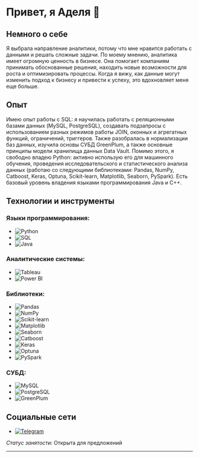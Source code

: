 # Привет, я Аделя 👋

## Немного о себе

Я выбрала направление аналитики, потому что мне нравится работать с данными и решать сложные задачи. По моему мнению, аналитика имеет огромную ценность в бизнесе. Она помогает компаниям принимать обоснованные решения, находить новые возможности для роста и оптимизировать процессы. Когда я вижу, как данные могут изменить подход к бизнесу и привести к успеху, это вдохновляет меня еще больше.

## Опыт

Имею опыт работы с SQL: я научилась работать с реляционными базами данных (MySQL, PostgreSQL), создавать подзапросы с использованием разных режимов работы JOIN, оконных и агрегатных функций, ограничений, триггеров. Также разобралась в нормализации баз данных, изучила основы СУБД GreenPlum, a также основные принципы модели хранилища данных Data Vault. Помимо этого, я свободно владею Python: активно использую его для машинного обучения, проведения исследовательского и статистического анализа данных (работаю со следующими библиотеками: Pandas, NumPy, Catboost, Keras, Optuna, Scikit-learn, Matplotlib, Seaborn, PySpark). Есть базовый уровень владения языками программирования Java и C++.

## Технологии и инструменты

### Языки программирования:
- ![Python](https://img.shields.io/badge/Python-3776AB?style=flat&logo=python&logoColor=white)
- ![SQL](https://img.shields.io/badge/SQL-003B57?style=flat&logo=sql&logoColor=white) 
- ![Java](https://img.shields.io/badge/Java-007396?style=flat&logo=java&logoColor=white) 

### Аналитические системы:
- ![Tableau](https://img.shields.io/badge/Tableau-E97627?style=flat&logo=tableau&logoColor=white)
- ![Power BI](https://img.shields.io/badge/Power_BI-F2C94C?style=flat&logo=powerbi&logoColor=black) 

### Библиотеки:
- ![Pandas](https://img.shields.io/badge/Pandas-150458?style=flat&logo=pandas&logoColor=white) 
- ![NumPy](https://img.shields.io/badge/NumPy-013243?style=flat&logo=numpy&logoColor=white) 
- ![Scikit-learn](https://img.shields.io/badge/scikit--learn-F7931E?style=flat&logo=scikit-learn&logoColor=white) 
- ![Matplotlib](https://img.shields.io/badge/Matplotlib-003B57?style=flat&logo=matplotlib&logoColor=white) 
- ![Seaborn](https://img.shields.io/badge/Seaborn-30B5B5?style=flat&logo=seaborn&logoColor=white) 
- ![Catboost](https://img.shields.io/badge/Catboost-005EB8?style=flat&logo=catboost&logoColor=white) 
- ![Keras](https://img.shields.io/badge/Keras-D00000?style=flat&logo=keras&logoColor=white) 
- ![Optuna](https://img.shields.io/badge/Optuna-1C1C1C?style=flat&logo=optuna&logoColor=white) 
- ![PySpark](https://img.shields.io/badge/PySpark-E25A00?style=flat&logo=apache-spark&logoColor=white) 

### СУБД:
- ![MySQL](https://img.shields.io/badge/MySQL-4479A1?style=flat&logo=mysql&logoColor=white) 
- ![PostgreSQL](https://img.shields.io/badge/PostgreSQL-4169E1?style=flat&logo=postgresql&logoColor=white) 
- ![GreenPlum](https://img.shields.io/badge/Greenplum-00A859?style=flat&logo=greenplum&logoColor=white) 

## Социальные сети 

- [![Telegram](https://img.shields.io/badge/Telegram-26A5E4?style=flat&logo=telegram&logoColor=white)](https://t.me/delyaaa) 

*Статус занятости:* Открыта для предложений

---
